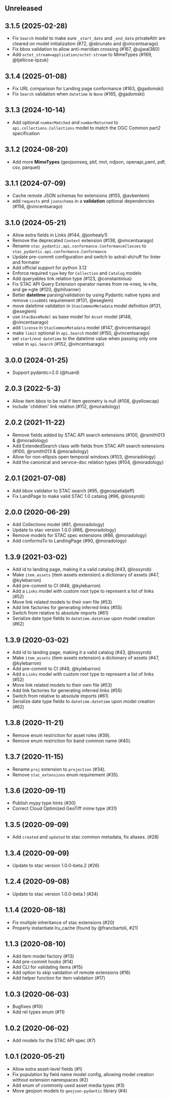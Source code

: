 
## Unreleased

## 3.1.5 (2025-02-28)

- Fix `Search` model to make sure `_start_date` and `_end_date` privateAttr are cleared on model initialization (#72, @sbrunato and @vincentsarago)
- Fix bbox validation to allow anti-meridian crossing (#167, @ujjwal360)
- Add `octet_stream=application/octet-stream` to MimeTypes (#169, @tjellicoe-tpzuk)

## 3.1.4 (2025-01-08)

- Fix URL comparison for Landing page conformance (#163, @gadomski)
- Fix `Search` validation when `datetime` is `None` (#165, @gadomski)

## 3.1.3 (2024-10-14)

- Add optional `numberMatched` and `numberReturned` to `api.collections.Collections` model to match the OGC Common part2 specification

## 3.1.2 (2024-08-20)

- Add more **MimeTypes** (geojsonseq, pbf, mvt, ndjson, openapi_yaml, pdf, csv, parquet)

## 3.1.1 (2024-07-09)

- Cache remote JSON schemas for extensions (#155, @avbentem)
- add `requests` and `jsonschema` in a **validation** optional dependencies (#156, @vincentsarago)

## 3.1.0 (2024-05-21)

- Allow extra fields in Links (#144, @jonhealy1)
- Remove the deprecated `Context` extension (#138, @vincentsarago)
- Rename `stac_pydantic.api.conformance.ConformanceClasses` to `stac_pydantic.api.conformance.Conformance`
- Update pre-commit configuration and switch to astral-sh/ruff for linter and formater
- Add official support for python 3.12
- Enforce required `type` key for `Collection` and `Catalog` models
- Add queryables link relation type (#123, @constantinius)
- Fix STAC API Query Extension operator names from ne->neq, le->lte, and ge->gte (#120, @philvarner)
- Better **datetime** parsing/validation by using Pydantic native types and remove `ciso8601` requirement (#131, @eseglem)
- move datetime validation in `StacCommonMetadata` model definition (#131, @eseglem)
- use `StacBaseModel` as base model for `Asset` model (#148, @vincentsarago)
- add `license` in `StacCommonMetadata` model (#147, @vincentsarago)
- make `limit` optional in `api.Search` model (#150, @vincentsarago)
- set `start/end datetime` to the datetime value when passing only one value in `api.Search` (#152, @vincentsarago)

## 3.0.0 (2024-01-25)

- Support pydantic>2.0 (@huard)

## 2.0.3 (2022-5-3)

- Allow item bbox to be null if item geometry is null (#108, @yellowcap)
- Include 'children' link relation (#112, @moradology)

## 2.0.2 (2021-11-22)

- Remove fields added by STAC API search extensions (#100, @rsmith013 & @moradology)
- Add ExtendedSearch class with fields from STAC API search extensions (#100, @rsmith013 & @moradology)
- Allow for non-ellipsis open temporal windows (#103, @moradology)
- Add the canonical and service-doc relation types (#104, @moradology)

## 2.0.1 (2021-07-08)

- Add bbox validator to STAC search (#95, @geospatialjeff)
- Fix LandPage to make valid STAC 1.0 catalog (#96, @lossyrob)

## 2.0.0 (2020-06-29)

- Add Collections model (#81, @moradology)
- Update to stac version 1.0.0 (#86, @moradology)
- Remove models for STAC spec extensions (#86, @moradology)
- Add conformsTo to LandingPage (#90, @moradology)

## 1.3.9 (2021-03-02)

- Add id to landing page, making it a valid catalog (#43, @lossyrob)
- Make `item_assets` (item assets extension) a dictionary of assets (#47, @kylebarron)
- Add pre-commit to CI (#48, @kylebarron)
- Add a `Links` model with custom root type to represent a list of links (#52)
- Move link related models to their own file (#53)
- Add link factories for generating inferred links (#55)
- Switch from relative to absolute imports (#61)
- Serialize date type fields to `datetime.datetime` upon model creation (#62)

## 1.3.9 (2020-03-02)

- Add id to landing page, making it a valid catalog (#43, @lossyrob)
- Make `item_assets` (item assets extension) a dictionary of assets (#47, @kylebarron)
- Add pre-commit to CI (#48, @kylebarron)
- Add a `Links` model with custom root type to represent a list of links (#52)
- Move link related models to their own file (#53)
- Add link factories for generating inferred links (#55)
- Switch from relative to absolute imports (#61)
- Serialize date type fields to `datetime.datetime` upon model creation (#62)

## 1.3.8 (2020-11-21)

- Remove enum restriction for asset roles (#39).
- Remove enum restriction for band common name (#40).

## 1.3.7 (2020-11-15)

- Rename `proj` extension to `projection` (#34).
- Remove `stac_extensions` enum requirement (#35).

## 1.3.6 (2020-09-11)

- Publish mypy type hints (#30)
- Correct Cloud Optimized GeoTiff mime type (#31)

## 1.3.5 (2020-09-09)

- Add `created` and `updated` to stac common metadata, fix aliases. (#28)

## 1.3.4 (2020-09-09)

- Update to stac version 1.0.0-beta.2 (#26)

## 1.2.4 (2020-09-08)

- Update to stac version 1.0.0-beta.1 (#24)

## 1.1.4 (2020-08-18)

- Fix multiple inheritance of stac extensions (#20)
- Properly instantiate lru_cache (found by @francbartoli, #21)

## 1.1.3 (2020-08-10)

- Add item model factory (#13)
- Add pre-commit hooks (#14)
- Add CLI for validating items (#15)
- Add option to skip validation of remote extensions (#16)
- Add helper function for item validation (#17)

## 1.0.3 (2020-06-03)

- Bugfixes (#10)
- Add rel types enum (#11)

## 1.0.2 (2020-06-02)

- Add models for the STAC API spec (#7)

## 1.0.1 (2020-05-21)

- Allow extra asset-level fields (#1)
- Fix population by field name model config, allowing model creation without extension namespaces (#2)
- Add enum of commonly used asset media types (#3)
- Move geojson models to `geojson-pydantic` library (#4)
